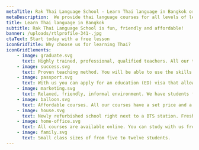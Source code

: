 ```yaml
---
metaTitle: Rak Thai Language School - Learn Thai language in Bangkok or Online
metaDescription:  We provide thai language courses for all levels of learners both at our school in Bangkok or online students worldwide. Prices starting from 7500 baht.
title: Learn Thai language in Bangkok
subtitle: Rak Thai Language School is fun, friendly and affordable!
banner: /uploads/rtlprofile-341-.jpg
ctaText: Start today with a free lesson
iconGridTitle: Why choose us for learning Thai?
iconGridElements:
    - image: graduate.svg
      text: Highly trained, professional, qualified teachers. All our teachers are university educated.
    - image: success.svg
      text: Proven teaching method. You will be able to use the skills you learn immediately in everyday life.
    - image: passport.svg
      text: With us you can apply for an education (ED) visa that allows you to stay in Thailand for up to 14 months.
    - image: marketing.svg
      text: Relaxed, friendly, informal environment. We have students from all over the world; you will make some great new friends!
    - image: balloon.svg
      text: Affordable courses. All our courses have a set price and a set amount of study hours.
    - image: house.svg
      text: Newly refurbished school right next to a BTS station. Fresh and clean with good facilities.
    - image: home-office.svg
      text: All courses are available online. You can study with us from your home couch!
    - image: family.svg
      text: Small class sizes of from five to twelve students.
---
```

